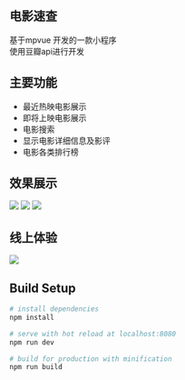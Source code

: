 
## 电影速查  
基于mpvue 开发的一款小程序  
使用豆瓣api进行开发

## 主要功能  
* 最近热映电影展示
* 即将上映电影展示
* 电影搜索
* 显示电影详细信息及影评
* 电影各类排行榜

## 效果展示
![](https://i.imgur.com/3lOTutb.gif)
![](https://i.imgur.com/OgwKSz5.gif)
![](https://i.imgur.com/zzUZipU.gif)
## 线上体验  
![](https://i.imgur.com/6vgTQ0z.jpg)


## Build Setup

``` bash
# install dependencies
npm install

# serve with hot reload at localhost:8080
npm run dev

# build for production with minification
npm run build

```


